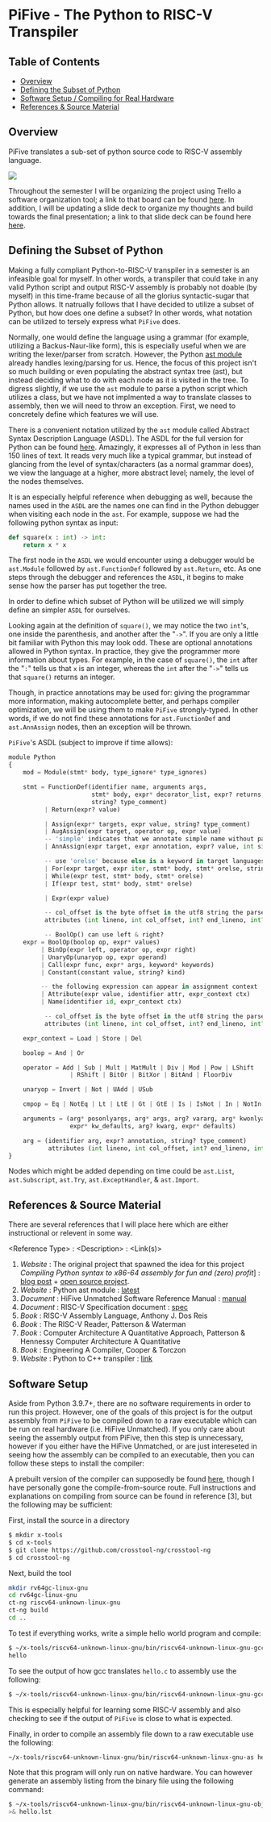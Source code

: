 # PiFive - The Python to RISC-V Transpiler

## Table of Contents
* [Overview](#overview)
* [Defining the Subset of Python](#pythonSubset)
* [Software Setup / Compiling for Real Hardware](#setup)
* [References & Source Material](#references)

<a name="overview"></a>
## Overview

PiFive translates a sub-set of python source code to RISC-V assembly language.

![](PiFive.png)

Throughout the semester I will be organizing the project using Trello a software organization tool; a link to that board can be found [here](https://trello.com/b/26kdfMJz/senior-project). In addition, I will be updating a slide deck to organize my thoughts and build towards the final presentation; a link to that slide deck can be found here [here](https://docs.google.com/presentation/d/1rj_9L3pqZ0XZLCmFNdeaLof7cu6qTt5_TXOBURj3eK4/edit#slide=id.g113c484dce6_0_274).

<a name="pythonSubset"></a>
## Defining the Subset of Python 

Making a fully compliant Python-to-RISC-V transpiler in a semester is an infeasible goal for myself. In other words, a transpiler that could take in any valid Python script and output RISC-V assembly is probably not doable (by myself) in this time-frame because of all the glorius syntactic-sugar that Python allows. It natrually follows that I have decided to utilize a subset of Python, but how does one define a subset? In other words, what notation can be utilized to tersely express what `PiFive` does.

Normally, one would define the language using a grammar (for example, utilizing a Backus-Naur-like form), this is especially useful when we are writing the lexer/parser from scratch. However, the Python [ast module](https://docs.python.org/3/library/ast.html) already handles lexing/parsing for us. Hence, the focus of this project isn't so much building or even populating the abstract syntax tree (ast), but instead deciding what to do with each node as it is visited in the tree. To digress slightly, if we use the `ast` module to parse a python script which utilizes a class, but we have not implmented a way to translate classes to assembly, then we will need to throw an exception. First, we need to concretely define which features we will use.

There is a convenient notation utilized by the `ast` module called Abstract Syntax Description Language (ASDL). The ASDL for the full version for Python can be found [here](https://docs.python.org/3/library/ast.html). Amazingly, it expresses all of Python in less than 150 lines of text. It reads very much like a typical grammar, but instead of glancing from the level of syntax/characters (as a normal grammar does), we view the language at a higher, more abstract level; namely, the level of the nodes themselves. 

It is an especially helpful reference when debugging as well, because the names used in the `ASDL` are the names one can find in the Python debugger when visiting each node in the `ast`. For example, suppose we had the following python syntax as input:

```python
def square(x : int) -> int:
    return x * x
```

The first node in the `ASDL` we would encounter using a debugger would be `ast.Module` followed by `ast.FunctionDef` followed by `ast.Return`, etc. As one steps through the debugger and references the `ASDL`, it begins to make sense how the parser has put together the tree.

In order to define which subset of Python will be utilized we will simply define an simpler `ASDL` for ourselves.

Looking again at the definition of `square()`, we may notice the two `int`'s, one inside the parenthesis, and another after the "`->`". If you are only a little bit familiar with Python this may look odd. These are optional annotations allowed in Python syntax. In practice, they give the programmer more information about types. For example, in the case of `square()`, the `int` after the "`:`" tells us that `x` is an integer, whereas the `int` after the "`->`" tells us that `square()` returns an integer.

Though, in practice annotations may be used for: giving the programmar more information, making autocomplete better, and perhaps compiler optimization, we will be using them to make `PiFive` strongly-typed. In other words, if we do not find these annotations for `ast.FunctionDef` and `ast.AnnAssign` nodes, then an exception will be thrown.

`PiFive`'s ASDL (subject to improve if time allows):

```python
module Python
{
    mod = Module(stmt* body, type_ignore* type_ignores)

    stmt = FunctionDef(identifier name, arguments args,
                       stmt* body, expr* decorator_list, expr? returns,
                       string? type_comment)
          | Return(expr? value)

          | Assign(expr* targets, expr value, string? type_comment)
          | AugAssign(expr target, operator op, expr value)
          -- 'simple' indicates that we annotate simple name without parens
          | AnnAssign(expr target, expr annotation, expr? value, int simple)

          -- use 'orelse' because else is a keyword in target languages
          | For(expr target, expr iter, stmt* body, stmt* orelse, string? type_comment)
          | While(expr test, stmt* body, stmt* orelse)
          | If(expr test, stmt* body, stmt* orelse)

          | Expr(expr value)

          -- col_offset is the byte offset in the utf8 string the parser uses
          attributes (int lineno, int col_offset, int? end_lineno, int? end_col_offset)

          -- BoolOp() can use left & right?
    expr = BoolOp(boolop op, expr* values)
         | BinOp(expr left, operator op, expr right)
         | UnaryOp(unaryop op, expr operand)
         | Call(expr func, expr* args, keyword* keywords)
         | Constant(constant value, string? kind)

         -- the following expression can appear in assignment context
         | Attribute(expr value, identifier attr, expr_context ctx)
         | Name(identifier id, expr_context ctx)

          -- col_offset is the byte offset in the utf8 string the parser uses
          attributes (int lineno, int col_offset, int? end_lineno, int? end_col_offset)

    expr_context = Load | Store | Del

    boolop = And | Or

    operator = Add | Sub | Mult | MatMult | Div | Mod | Pow | LShift
                 | RShift | BitOr | BitXor | BitAnd | FloorDiv

    unaryop = Invert | Not | UAdd | USub

    cmpop = Eq | NotEq | Lt | LtE | Gt | GtE | Is | IsNot | In | NotIn

    arguments = (arg* posonlyargs, arg* args, arg? vararg, arg* kwonlyargs,
                 expr* kw_defaults, arg? kwarg, expr* defaults)

    arg = (identifier arg, expr? annotation, string? type_comment)
           attributes (int lineno, int col_offset, int? end_lineno, int? end_col_offset)
}
```

Nodes which might be added depending on time could be `ast.List`, `ast.Subscript`, `ast.Try`, `ast.ExceptHandler`, & `ast.Import`.

<a name="references"></a>
## References & Source Material

There are several references that I will place here which are either instructional or relevent in some way.

\<Reference Type\> : \<Description\> : \<Link(s)\>

1. *Website* : The original project that spawned the idea for this project *Compiling Python syntax to x86-64 assembly for fun and (zero) profit*] : [blog post](https://benhoyt.com/writings/pyast64/https://my.url.com) + [open source project](https://github.com/benhoyt/pyast64).
2. *Website* : Python ast module : [latest](https://docs.python.org/3/library/ast.html)
3. *Document* : HiFive Unmatched Software Reference Manual : [manual](https://www.sifive.com/boards/hifive-unmatched)
4. *Document* : RISC-V Specification document : [spec](https://riscv.org/technical/specifications/)
5. *Book* : RISC-V Assembly Language, Anthony J. Dos Reis
6. *Book* : The RISC-V Reader, Patterson & Waterman 
7. *Book* : Computer Architecture A Quantitative Approach, Patterson & Hennessy Computer Architecture A Quantitative 
8. *Book* : Engineering A Compiler, Cooper & Torczon
9. *Website* : Python to C++ transpiler : [link](https://github.com/lukasmartinelli/py14) 

<a name="setup"></a>
## Software Setup

Aside from Python 3.9.7+, there are no software requirements in order to run this project. However, one of the goals of this project is for the output assembly from `PiFive` to be compiled down to a raw executable which can be run on real hardware (i.e. HiFive Unmatched). If you only care about seeing the assembly output from PiFive, then this step is unnecessary, however if you either have the HiFive Unmatched, or are just intereseted in seeing how the assembly can be compiled to an executable, then you can follow these steps to install the compiler:

A prebuilt version of the compiler can supposedly be found [here](https://toolchains.bootlin.com/releases_riscv64.html), though I have personally gone the compile-from-source route. Full instructions and explanations on compiling from source can be found in reference [3], but the following may be sufficient: 

First, install the source in a directory

```bash
$ mkdir x-tools
$ cd x-tools
$ git clone https://github.com/crosstool-ng/crosstool-ng
$ cd crosstool-ng
```
Next, build the tool
```bash
mkdir rv64gc-linux-gnu
cd rv64gc-linux-gnu
ct-ng riscv64-unknown-linux-gnu
ct-ng build
cd ..
```

To test if everything works, write a simple hello world program and compile:

```bash
$ ~/x-tools/riscv64-unknown-linux-gnu/bin/riscv64-unknown-linux-gnu-gcc ./hello.c -o
hello
```

To see the output of how gcc translates `hello.c` to assembly use the following: 
```bash
$ ~/x-tools/riscv64-unknown-linux-gnu/bin/riscv64-unknown-linux-gnu-gcc -S hello.c -o hello.s
```
This is especially helpful for learning some RISC-V assembly and also checking to see if the output of `PiFive` is close to what is expected.

Finally, in order to compile an assembly file down to a raw executable use the following:

```bash
~/x-tools/riscv64-unknown-linux-gnu/bin/riscv64-unknown-linux-gnu-as hello.s -o example
```

Note that this program will only run on native hardware. You can however generate an assembly listing from the binary file using the following command:

```bash
$ ~/x-tools/riscv64-unknown-linux-gnu/bin/riscv64-unknown-linux-gnu-objdump -DS ./hello
>& hello.lst
``` 